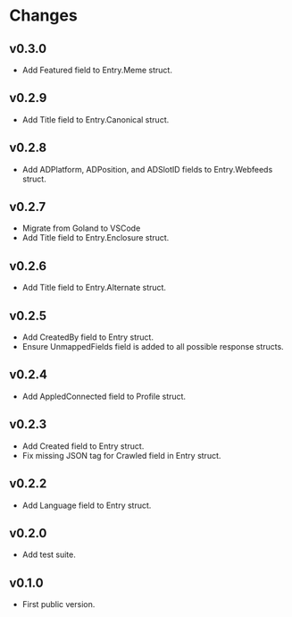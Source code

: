 # Changes

## v0.3.0

- Add Featured field to Entry.Meme struct.

## v0.2.9

- Add Title field to Entry.Canonical struct.

## v0.2.8

- Add ADPlatform, ADPosition, and ADSlotID fields to Entry.Webfeeds struct.

## v0.2.7

- Migrate from Goland to VSCode
- Add Title field to Entry.Enclosure struct.

## v0.2.6

- Add Title field to Entry.Alternate struct.

## v0.2.5

- Add CreatedBy field to Entry struct.
- Ensure UnmappedFields field is added to all possible response structs.

## v0.2.4

- Add AppledConnected field to Profile struct.

## v0.2.3

- Add Created field to Entry struct.
- Fix missing JSON tag for Crawled field in Entry struct.

## v0.2.2

- Add Language field to Entry struct.

## v0.2.0

- Add test suite.

## v0.1.0

- First public version.